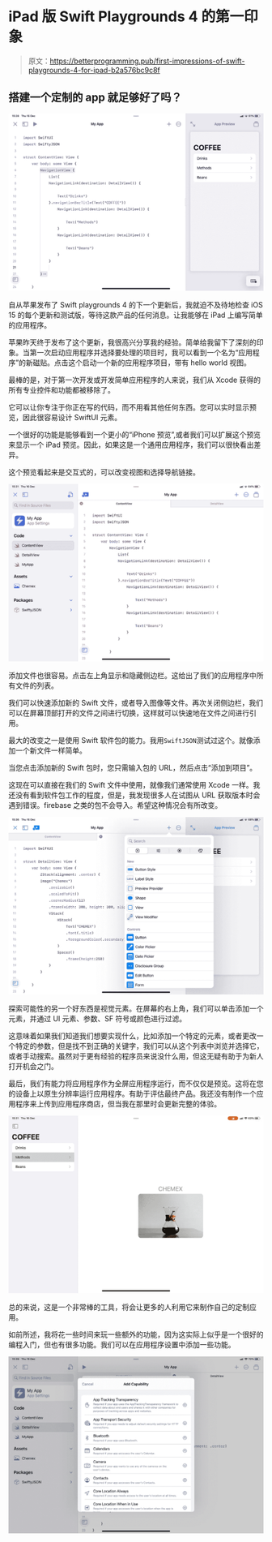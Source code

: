 # iPad 版 Swift Playgrounds 4 的第一印象

> 原文：<https://betterprogramming.pub/first-impressions-of-swift-playgrounds-4-for-ipad-b2a576bc9c8f>

## 搭建一个定制的 app 就足够好了吗？

![](img/30d4f5efbb49ec1215111c2d214cd3f0.png)

自从苹果发布了 Swift playgrounds 4 的下一个更新后，我就迫不及待地检查 iOS 15 的每个更新和测试版，等待这款产品的任何消息。让我能够在 iPad 上编写简单的应用程序。

苹果昨天终于发布了这个更新，我很高兴分享我的经验。简单给我留下了深刻的印象。当第一次启动应用程序并选择要处理的项目时，我可以看到一个名为“应用程序”的新磁贴。点击这个启动一个新的应用程序项目，带有 hello world 视图。

最棒的是，对于第一次开发或开发简单应用程序的人来说，我们从 Xcode 获得的所有专业控件和功能都被移除了。

它可以让你专注于你正在写的代码，而不用看其他任何东西。您可以实时显示预览，因此很容易设计 SwiftUI 元素。

一个很好的功能是能够看到一个更小的“iPhone 预览”,或者我们可以扩展这个预览来显示一个 iPad 预览。因此，如果这是一个通用应用程序，我们可以很快看出差异。

这个预览看起来是交互式的，可以改变视图和选择导航链接。

![](img/df3618963359d13efeed300372a3c6db.png)

添加文件也很容易。点击左上角显示和隐藏侧边栏。这给出了我们的应用程序中所有文件的列表。

我们可以快速添加新的 Swift 文件，或者导入图像等文件。再次关闭侧边栏，我们可以在屏幕顶部打开的文件之间进行切换，这样就可以快速地在文件之间进行引用。

最大的改变之一是使用 Swift 软件包的能力。我用`SwiftJSON`测试过这个。就像添加一个新文件一样简单。

当您点击添加新的 Swift 包时，您只需输入包的 URL，然后点击“添加到项目”。

这现在可以直接在我们的 Swift 文件中使用，就像我们通常使用 Xcode 一样。我还没有看到软件包工作的程度，但是，我发现很多人在试图从 URL 获取版本时会遇到错误。firebase 之类的包不会导入。希望这种情况会有所改变。

![](img/ebc814e2c4e1e768fe9c47e3e879dc2f.png)

探索可能性的另一个好东西是视觉元素。在屏幕的右上角，我们可以单击添加一个元素，并通过 UI 元素、参数、SF 符号或颜色进行过滤。

这意味着如果我们知道我们想要实现什么，比如添加一个特定的元素，或者更改一个特定的参数，但是找不到正确的关键字，我们可以从这个列表中浏览并选择它，或者手动搜索。虽然对于更有经验的程序员来说没什么用，但这无疑有助于为新人打开机会之门。

最后，我们有能力将应用程序作为全屏应用程序运行，而不仅仅是预览。这将在您的设备上以原生分辨率运行应用程序。有助于评估最终产品。我还没有制作一个应用程序来上传到应用程序商店，但当我在那里时会更新完整的体验。

![](img/17bb15eecdf5060fc2a7dba4af6d4074.png)

总的来说，这是一个非常棒的工具，将会让更多的人利用它来制作自己的定制应用。

如前所述，我将花一些时间来玩一些额外的功能，因为这实际上似乎是一个很好的编程入门，但也有很多功能。我们可以在应用程序设置中添加一些功能。

![](img/442945df7a0f3d83582495e50ad651da.png)